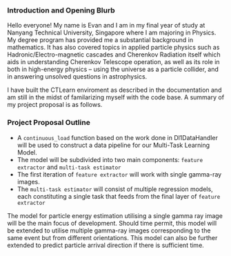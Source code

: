 ### Introduction and Opening Blurb
Hello everyone! My name is Evan and I am in my final year of study at Nanyang Technical University, Singapore where I am majoring in Physics. My degree program has provided me a substantial background in mathematics. It has also covered topics in applied particle physics such as Hadronic/Electro-magnetic cascades and Cherenkov Radiation itself which aids in understanding Cherenkov Telescope operation, as well as its role in both in high-energy physics – using the universe as a particle collider, and in answering unsolved questions in astrophysics.

I have built the CTLearn enviroment as described in the documentation and am still in the midst of familarizing myself with the code base. A summary of my project proposal is as follows.

### Project Proposal Outline
* A `continuous_load` function based on the work done in Dl1DataHandler will be used to construct a data pipeline for our Multi-Task Learning Model.
* The model will be subdivided into two main components: `feature extractor` and `multi-task estimator`
* The first iteration of `feature extractor` will work with single gamma-ray images.
* The  `multi-task estimator` will consist of multiple regression models, each constituting a single task that feeds from the final layer of `feature extractor`

The model for particle energy estimation utilising a single gamma ray image will be the main focus of development. Should time permit, this model will be extended to utilise multiple gamma-ray images corresponding to the same event but from different orientations. This model can also be further extended to predict particle arrival direction if there is sufficient time.
